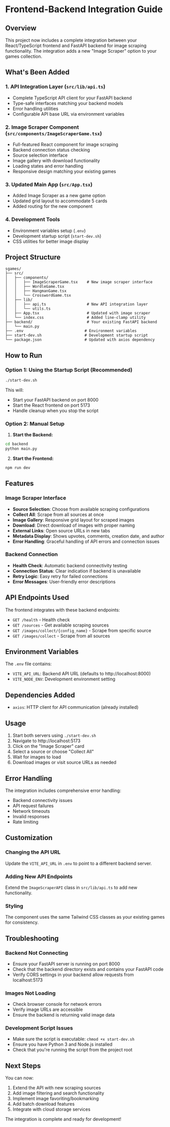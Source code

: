 # Frontend-Backend Integration Guide

## Overview

This project now includes a complete integration between your React/TypeScript frontend and FastAPI backend for image scraping functionality. The integration adds a new "Image Scraper" option to your games collection.

## What's Been Added

### 1. API Integration Layer (`src/lib/api.ts`)
- Complete TypeScript API client for your FastAPI backend
- Type-safe interfaces matching your backend models
- Error handling utilities
- Configurable API base URL via environment variables

### 2. Image Scraper Component (`src/components/ImageScraperGame.tsx`)
- Full-featured React component for image scraping
- Backend connection status checking
- Source selection interface
- Image gallery with download functionality
- Loading states and error handling
- Responsive design matching your existing games

### 3. Updated Main App (`src/App.tsx`)
- Added Image Scraper as a new game option
- Updated grid layout to accommodate 5 cards
- Added routing for the new component

### 4. Development Tools
- Environment variables setup (`.env`)
- Development startup script (`start-dev.sh`)
- CSS utilities for better image display

## Project Structure

```
sgames/
├── src/
│   ├── components/
│   │   ├── ImageScraperGame.tsx    # New image scraper interface
│   │   ├── WordleGame.tsx
│   │   ├── HangmanGame.tsx
│   │   └── CrosswordGame.tsx
│   ├── lib/
│   │   ├── api.ts                  # New API integration layer
│   │   └── utils.ts
│   ├── App.tsx                     # Updated with image scraper
│   └── index.css                   # Added line-clamp utility
├── backend/                        # Your existing FastAPI backend
│   └── main.py
├── .env                           # Environment variables
├── start-dev.sh                   # Development startup script
└── package.json                   # Updated with axios dependency
```

## How to Run

### Option 1: Using the Startup Script (Recommended)
```bash
./start-dev.sh
```

This will:
- Start your FastAPI backend on port 8000
- Start the React frontend on port 5173
- Handle cleanup when you stop the script

### Option 2: Manual Setup

1. **Start the Backend:**
```bash
cd backend
python main.py
```

2. **Start the Frontend:**
```bash
npm run dev
```

## Features

### Image Scraper Interface
- **Source Selection**: Choose from available scraping configurations
- **Collect All**: Scrape from all sources at once
- **Image Gallery**: Responsive grid layout for scraped images
- **Download**: Direct download of images with proper naming
- **External Links**: Open source URLs in new tabs
- **Metadata Display**: Shows upvotes, comments, creation date, and author
- **Error Handling**: Graceful handling of API errors and connection issues

### Backend Connection
- **Health Check**: Automatic backend connectivity testing
- **Connection Status**: Clear indication if backend is unavailable
- **Retry Logic**: Easy retry for failed connections
- **Error Messages**: User-friendly error descriptions

## API Endpoints Used

The frontend integrates with these backend endpoints:

- `GET /health` - Health check
- `GET /sources` - Get available scraping sources
- `GET /images/collect/{config_name}` - Scrape from specific source
- `GET /images/collect` - Scrape from all sources

## Environment Variables

The `.env` file contains:
- `VITE_API_URL`: Backend API URL (defaults to http://localhost:8000)
- `VITE_NODE_ENV`: Development environment setting

## Dependencies Added

- `axios`: HTTP client for API communication (already installed)

## Usage

1. Start both servers using `./start-dev.sh`
2. Navigate to http://localhost:5173
3. Click on the "Image Scraper" card
4. Select a source or choose "Collect All"
5. Wait for images to load
6. Download images or visit source URLs as needed

## Error Handling

The integration includes comprehensive error handling:
- Backend connectivity issues
- API request failures
- Network timeouts
- Invalid responses
- Rate limiting

## Customization

### Changing the API URL
Update the `VITE_API_URL` in `.env` to point to a different backend server.

### Adding New API Endpoints
Extend the `ImageScraperAPI` class in `src/lib/api.ts` to add new functionality.

### Styling
The component uses the same Tailwind CSS classes as your existing games for consistency.

## Troubleshooting

### Backend Not Connecting
- Ensure your FastAPI server is running on port 8000
- Check that the backend directory exists and contains your FastAPI code
- Verify CORS settings in your backend allow requests from localhost:5173

### Images Not Loading
- Check browser console for network errors
- Verify image URLs are accessible
- Ensure the backend is returning valid image data

### Development Script Issues
- Make sure the script is executable: `chmod +x start-dev.sh`
- Ensure you have Python 3 and Node.js installed
- Check that you're running the script from the project root

## Next Steps

You can now:
1. Extend the API with new scraping sources
2. Add image filtering and search functionality
3. Implement image favoriting/bookmarking
4. Add batch download features
5. Integrate with cloud storage services

The integration is complete and ready for development! 